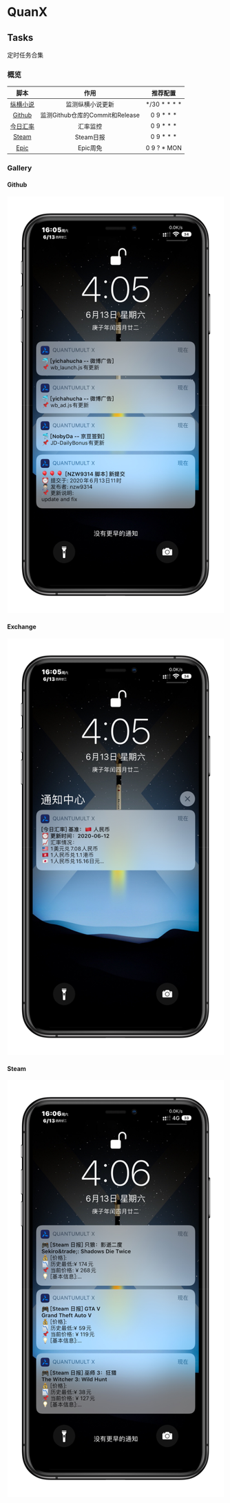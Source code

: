 # QuanX
## Tasks
定时任务合集

### 概览

|                             脚本                             |              作用               |   推荐配置   |
| :----------------------------------------------------------: | :-----------------------------: | :----------: |
| [纵横小说](https://raw.githubusercontent.com/Peng-YM/QuanX/master/Tasks/zongheng.js) |        监测纵横小说更新         | */30 * * * * |
| [Github](https://raw.githubusercontent.com/Peng-YM/QuanX/master/Tasks/github.js) | 监测Github仓库的Commit和Release |  0 9 * * *   |
| [今日汇率](https://raw.githubusercontent.com/Peng-YM/QuanX/master/Tasks/exchange.js) | 汇率监控 |  0 9 * * *   |
| [Steam](https://raw.githubusercontent.com/Peng-YM/QuanX/master/Tasks/steam.js) | Steam日报 | 0 9 * * * |
| [Epic](https://raw.githubusercontent.com/Peng-YM/QuanX/master/Tasks/epic.js) | Epic周免 | 0 9 ? * MON |

### Gallery

#### Github

![Github](demos/github.JPG)

#### Exchange

![Exchange](demos/exchange.JPG)

#### Steam

![Steam](demos/steam.JPG)
